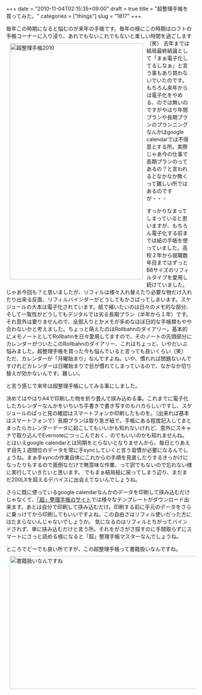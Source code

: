 +++
date = "2010-11-04T02:15:35+09:00"
draft = true
title = "超整理手帳を買ってみた。"
categories = ["things"]
slug = "1817"
+++

毎年この時期になると悩むのが来年の手帳です。毎年の様にこの時期はロフトの手帳コーナーに入り浸り、あれでもないこれでもないと楽しい時間を過ごします（笑）
<a href="https://www.flickr.com/photos/keruru/5143065308/" title="超整理手帳2010 by けるる, on Flickr"><img src="https://farm2.static.flickr.com/1351/5143065308_fbc85e578b_z.jpg" width="360" height="640" alt="超整理手帳2010" align="left" vspace="10" hspace="10" /></a>
去年までは結局最終結論として「まぁ電子化してるしなぁ」と言う事もあり買わないでいたのです。もちろん来年からは電子化をやめる、のでは無いのですがやはり年間プランや長期プランのプランニングなんかはgoogle calendarでは不得意とする所。実際じゃあ今の仕事で長期プランのってあるの？と言われるとなかなか無くって難しい所ではあるのですが・・・

すっかりなまってしまっていると思いますが、もちろん電子化する前までは紙の手帳を使っていました。高校２年から就職数年目まではずっとB6サイズのリフィルタイプを愛用し続けていました。じゃあ今回も？と思いましたが、リフィルは様々入れ替えたり必要な物だけ入れたり出来る反面、リフィルバインダーがどうしてもかさばってしまいます。スケジュールの大本は電子化されています。紙で補いたいのは日々のメモ的な部分、そして一覧性がどうしてもデジタルでは劣る長期プラン（半年から１年）です。それ意外は要りませんので、全部入りとかメモが多めなほぼ日的な手帳類もやや合わないかと考えました。ちょっと萌えたのはRollbahnのダイアリー。基本的にメモノートとしてRollbahnを日々愛用してますので、そのノートの先頭部分にカレンダーがついたこのRollbahnのダイアリー、これはちょっと、いやだいぶ悩みました。超整理手帳を買った今も悩んでいると言っても良いくらい（笑）
ただ、カレンダーが「月曜始まり」なんですよね。いや、慣れれば問題ないんですけれどカレンダーは日曜始まりで目が慣れてしまっているので、なかなか切り替えが効かないんです。難しい。

と言う感じで来年は超整理手帳にしてみる事にしました。

決めてはやはりA4で印刷した物を折り畳んで挟み込める事。これまでに電子化したカレンダーなんかをいちいち手書きで書き写すのもバカらしいですし、スケジュールのぱっと見の確認はスマートフォンか印刷したものを。（出来れば基本はスマートフォンで）長期プランは取り急ぎ紙で。手帳にある程度記入してまとまったらカレンダーデータに起こしてもいいかも知れないけれど、意外にスキャナで取り込んでEvernoteにつっこんでおく、のでもいいのかも知れませんね。とはいえgoogle calendarとは同期をとらないとなりませんから、毎日とりあえず目先１週間位のデータを常に手syncしていくと言う習慣が必要になるんでしょうね。まぁ手syncの作業自体にこれからの手順を見直したりするきっかけになったりもするので面倒なだけで無意味な作業、って訳でもないので忘れない様に実行していきたいと思います。
でもまぁ結局紙に戻ってしまう辺り、まだまだ200LXを超えるデバイスに出会えてないんでしょうね。

さらに既に使っているgoogle calendarなんかのデータを印刷して挟み込むだけじゃなくて、<a href="http://moura.jp/lifeculture/datebook/">「超」整理手帳のサイト</a>では様々なテンプレートがダウンロード出来ます。あとは自分で印刷して挟み込むだけ。印刷する前に手元のデータをさらに乗っけてから印刷してもいいですよね。この自由さはリフィル使いだった方にはたまらないんじゃないでしょうか。
気になるのはリフィルとちがってバインドされず、単に挟み込むだけと言う所。それをがさがさ探すのに手間取らずにスマートにさっと読める様になると「超」整理手帳マスターなんでしょうね。

ところでどーでも良い所ですが、この超整理手帳って書籍扱いなんですね。
<a href="https://www.flickr.com/photos/keruru/5142467335/" title="書籍扱いなんですね by けるる, on Flickr"><img src="https://farm2.static.flickr.com/1357/5142467335_f798c0f493_z.jpg" width="640" height="360" alt="書籍扱いなんですね" vspace="10" hspace="10" /></a>
